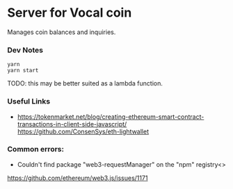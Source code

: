 # Server for Vocal coin

Manages coin balances and inquiries.

### Dev Notes

```
yarn
yarn start
```

TODO: this may be better suited as a lambda function.


### Useful Links
* https://tokenmarket.net/blog/creating-ethereum-smart-contract-transactions-in-client-side-javascript/
https://github.com/ConsenSys/eth-lightwallet


### Common errors:

* Couldn't find package "web3-requestManager" on the "npm" registry<>

https://github.com/ethereum/web3.js/issues/1171